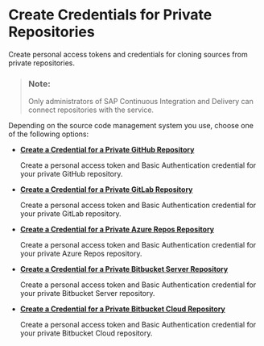 <!-- loio1771e7f71f4347f0ab72ec90f43debd4 -->

# Create Credentials for Private Repositories

Create personal access tokens and credentials for cloning sources from private repositories.

> ### Note:  
> Only administrators of SAP Continuous Integration and Delivery can connect repositories with the service.

Depending on the source code management system you use, choose one of the following options:

-   [**Create a Credential for a Private GitHub Repository**](create-a-credential-for-a-private-github-repository-3a22831.md)

    Create a personal access token and Basic Authentication credential for your private GitHub repository.

-   [**Create a Credential for a Private GitLab Repository**](create-a-credential-for-a-private-gitlab-repository-3fc8453.md)

    Create a personal access token and Basic Authentication credential for your private GitLab repository.

-   [**Create a Credential for a Private Azure Repos Repository**](create-a-credential-for-a-private-azure-repos-repository-2bb0b32.md)

    Create a personal access token and Basic Authentication credential for your private Azure Repos repository.

-   [**Create a Credential for a Private Bitbucket Server Repository**](create-a-credential-for-a-private-bitbucket-server-repository-81294f0.md)

    Create a personal access token and Basic Authentication credential for your private Bitbucket Server repository.

-   [**Create a Credential for a Private Bitbucket Cloud Repository**](create-a-credential-for-a-private-bitbucket-cloud-repository-3d77e44.md)

    Create a personal access token and Basic Authentication credential for your private Bitbucket Cloud repository.


